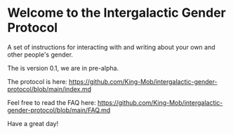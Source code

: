 # Welcome to the Intergalactic Gender Protocol
A set of instructions for interacting with and writing about your own and other people's gender.

The is version 0.1, we are in pre-alpha.

The protocol is here: https://github.com/King-Mob/intergalactic-gender-protocol/blob/main/index.md

Feel free to read the FAQ here: https://github.com/King-Mob/intergalactic-gender-protocol/blob/main/FAQ.md

Have a great day!
